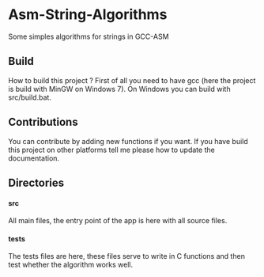 # Asm-String-Algorithms
Some simples algorithms for strings in GCC-ASM

## Build
How to build this project ?
First of all you need to have gcc (here the project is build with MinGW on Windows 7).
On Windows you can build with src/build.bat.

## Contributions
You can contribute by adding new functions if you want. 
If you have build this project on other platforms tell me please how to update the documentation.

## Directories
#### src
All main files, the entry point of the app is here with all source files.
#### tests
The tests files are here, these files serve to write in C functions and then test whether the algorithm works well.
